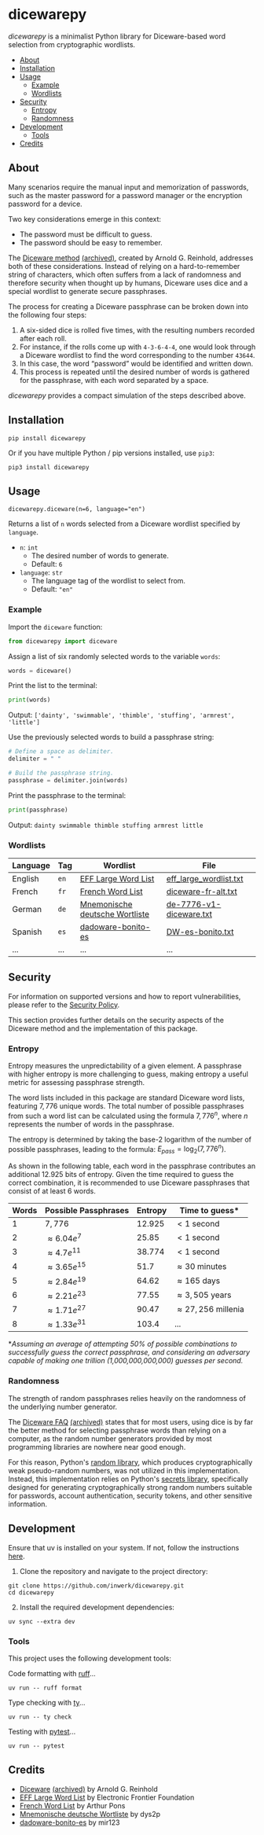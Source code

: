 # dicewarepy

_dicewarepy_ is a minimalist Python library for Diceware-based word selection from cryptographic wordlists.

- [About](#about)
- [Installation](#installation)
- [Usage](#usage)
   - [Example](#example)
   - [Wordlists](#wordlists)
- [Security](#security)
  - [Entropy](#entropy)
  - [Randomness](#randomness)
- [Development](#development)
  - [Tools](#tools)
- [Credits](#credits)

## About

Many scenarios require the manual input and memorization of passwords, such as the master password for a password manager or the encryption password for a device.

Two key considerations emerge in this context:
- The password must be difficult to guess.
- The password should be easy to remember.

The [Diceware method](https://theworld.com/~reinhold/diceware.html) [(archived)](https://web.archive.org/web/20240913072907/https://theworld.com/~reinhold/diceware.html), created by Arnold G. Reinhold, addresses both of these considerations.
Instead of relying on a hard-to-remember string of characters, which often suffers from a lack of randomness and therefore security when thought up by humans, Diceware uses dice and a special wordlist to generate secure passphrases.

The process for creating a Diceware passphrase can be broken down into the following four steps:
1. A six-sided dice is rolled five times, with the resulting numbers recorded after each roll.
2. For instance, if the rolls come up with `4-3-6-4-4`, one would look through a Diceware wordlist to find the word corresponding to the number `43644`.
3. In this case, the word “password” would be identified and written down.
4. This process is repeated until the desired number of words is gathered for the passphrase, with each word separated by a space.

_dicewarepy_ provides a compact simulation of the steps described above.

## Installation

```shell
pip install dicewarepy
```

Or if you have multiple Python / pip versions installed, use `pip3`:

```shell
pip3 install dicewarepy
```

## Usage

`dicewarepy.diceware(n=6, language="en")`

Returns a list of `n` words selected from a Diceware wordlist specified by `language`.

- `n`: `int`
  - The desired number of words to generate.
  - Default: `6`
- `language`: `str`
  - The language tag of the wordlist to select from. 
  - Default: `"en"`

### Example

Import the `diceware` function:

```python
from dicewarepy import diceware
```

Assign a list of six randomly selected words to the variable `words`:

```python
words = diceware()
```

Print the list to the terminal:

```python
print(words)
```

Output: `['dainty', 'swimmable', 'thimble', 'stuffing', 'armrest', 'little']`

Use the previously selected words to build a passphrase string:

```python
# Define a space as delimiter.
delimiter = " "

# Build the passphrase string.
passphrase = delimiter.join(words)
```

Print the passphrase to the terminal:

```python
print(passphrase)
```

Output: `dainty swimmable thimble stuffing armrest little`

### Wordlists

| Language | Tag  | Wordlist                                                                       | File                                                                                                                                          |
|----------|------|--------------------------------------------------------------------------------|-----------------------------------------------------------------------------------------------------------------------------------------------|
| English  | `en` | [EFF Large Word List](https://www.eff.org/document/passphrase-wordlists)       | [eff_large_wordlist.txt](https://github.com/inwerk/dicewarepy/blob/main/src/dicewarepy/wordlists/eff_large_wordlist.txt?raw=true)             |
| French   | `fr` | [French Word List](https://github.com/ArthurPons/diceware-fr-alt)              | [diceware-fr-alt.txt](https://github.com/inwerk/dicewarepy/blob/main/src/dicewarepy/wordlists/diceware-fr-alt.txt?raw=true)                   |
| German   | `de` | [Mnemonische deutsche Wortliste](https://github.com/dys2p/wordlists-de)        | [de-7776-v1-diceware.txt](https://github.com/inwerk/dicewarepy/blob/main/src/dicewarepy/wordlists/de-7776-v1-diceware.txt?raw=true)           |
| Spanish  | `es` | [dadoware-bonito-es](https://github.com/mir123/dadoware-bonito-es)             | [DW-es-bonito.txt](https://github.com/inwerk/dicewarepy/blob/main/src/dicewarepy/wordlists/DW-es-bonito.txt?raw=true)                         |
| ...      | ...  | ...                                                                            | ...                                                                                                                                           |

## Security

For information on supported versions and how to report vulnerabilities, please refer to the [Security Policy](https://github.com/inwerk/dicewarepy/blob/main/SECURITY.md).

This section provides further details on the security aspects of the Diceware method and the implementation of this package.

### Entropy

Entropy measures the unpredictability of a given element. A passphrase with higher entropy is more challenging to guess, making entropy a useful metric for assessing passphrase strength.

The word lists included in this package are standard Diceware word lists, featuring $7,776$ unique words. The total number of possible passphrases from such a word list can be calculated using the formula $7,776^n$, where $n$ represents the number of words in the passphrase.

The entropy is determined by taking the base-2 logarithm of the number of possible passphrases, leading to the formula: $E_{pass} = \log_2(7,776^n)$.

As shown in the following table, each word in the passphrase contributes an additional $12.925$ bits of entropy. Given the time required to guess the correct combination, it is recommended to use Diceware passphrases that consist of at least 6 words.

| Words | Possible Passphrases | Entropy  | Time to guess*                    |
|-------|----------------------|----------|-----------------------------------|
| $1$   | $7,776$              | $12.925$ | $\lt 1 \textrm{ second}$          |
| $2$   | $\approx 6.04e^7$    | $25.85$  | $\lt 1 \textrm{ second}$          |
| $3$   | $\approx 4.7e^{11}$  | $38.774$ | $\lt 1 \textrm{ second}$          |
| $4$   | $\approx 3.65e^{15}$ | $51.7$   | $\approx 30 \text{ minutes}$      |
| $5$   | $\approx 2.84e^{19}$ | $64.62$  | $\approx 165 \text{ days}$        |
| $6$   | $\approx 2.21e^{23}$ | $77.55$  | $\approx 3,505 \text{ years}$     |
| $7$   | $\approx 1.71e^{27}$ | $90.47$  | $\approx 27,256 \text{ millenia}$ |
| $8$   | $\approx 1.33e^{31}$ | $103.4$  | ...                               |

*_Assuming an average of attempting 50% of possible combinations to successfully guess the correct passphrase, and considering an adversary capable of making one trillion (1,000,000,000,000) guesses per second._

### Randomness

The strength of random passphrases relies heavily on the randomness of the underlying number generator.

The [Diceware FAQ](https://theworld.com/~reinhold/dicewarefaq.html#computer) [(archived)](https://web.archive.org/web/20240912113815/https://theworld.com/~reinhold/dicewarefaq.html#computer) states that for most users, using dice is by far the better method for selecting passphrase words than relying on a computer, as the random number generators provided by most programming libraries are nowhere near good enough.

For this reason, Python's [random library](https://docs.python.org/3/library/random.html), which produces cryptographically weak pseudo-random numbers, was not utilized in this implementation. Instead, this implementation relies on Python's [secrets library](https://docs.python.org/3/library/secrets.html), specifically designed for generating cryptographically strong random numbers suitable for passwords, account authentication, security tokens, and other sensitive information.

## Development

Ensure that uv is installed on your system. If not, follow the instructions [here](https://docs.astral.sh/uv/getting-started/installation/).

1. Clone the repository and navigate to the project directory:

```shell
git clone https://github.com/inwerk/dicewarepy.git
cd dicewarepy
```

2. Install the required development dependencies:

```shell
uv sync --extra dev
```

### Tools
This project uses the following development tools:

Code formatting with [ruff](https://github.com/astral-sh/ruff)...

```shell
uv run -- ruff format
```

Type checking with [ty](https://github.com/astral-sh/ty)...

```shell
uv run -- ty check
```

Testing with [pytest](https://github.com/pytest-dev/pytest)...

```shell
uv run -- pytest
```

## Credits
- [Diceware](https://theworld.com/~reinhold/diceware.html) [(archived)](https://web.archive.org/web/20240913072907/https://theworld.com/~reinhold/diceware.html) by Arnold G. Reinhold
- [EFF Large Word List](https://www.eff.org/document/passphrase-wordlists) by Electronic Frontier Foundation
- [French Word List](https://github.com/ArthurPons/diceware-fr-alt) by Arthur Pons
- [Mnemonische deutsche Wortliste](https://github.com/dys2p/wordlists-de) by dys2p
- [dadoware-bonito-es](https://github.com/mir123/dadoware-bonito-es) by mir123

